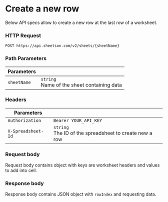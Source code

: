 # Create a new row
Below API specs allow to create a new row at the last row of a worksheet.

### HTTP Request
`POST https://api.sheetson.com/v2/sheets/{sheetName}`

### Path Parameters
|**Parameters**| &nbsp;
|----------|------------
|`sheetName` | `string`  <br /> Name of the sheet containing data

### Headers
|**Parameters**| &nbsp;
|-------|---------
|`Authorization`| `Bearer YOUR_API_KEY`
|`X-Spreadsheet-Id`| `string` <br/> The ID of the spreadsheet to create new a row

### Request body
Request body contains object with keys are worksheet headers and values to add into cell.

### Response body
Response body contains JSON object with `rowIndex` and requesting data.
